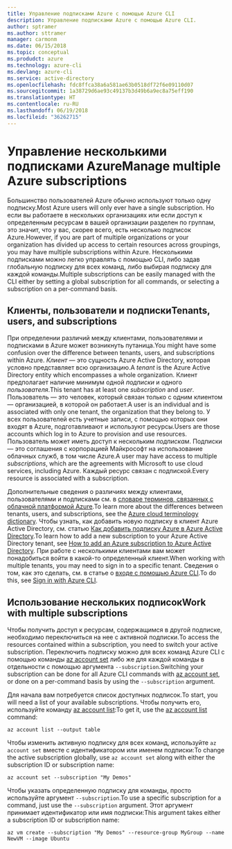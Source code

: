 ```yaml
---
title: Управление подписками Azure с помощью Azure CLI
description: Управление подписками Azure с помощью Azure CLI.
author: sptramer
ms.author: sttramer
manager: carmonm
ms.date: 06/15/2018
ms.topic: conceptual
ms.produdct: azure
ms.technology: azure-cli
ms.devlang: azure-cli
ms.service: active-directory
ms.openlocfilehash: fdc8ffca38a6a581ae63b0518df72f6e09110d07
ms.sourcegitcommit: 1a38729d6ae93c49137b3d49b6a9ec8a75eff190
ms.translationtype: HT
ms.contentlocale: ru-RU
ms.lasthandoff: 06/19/2018
ms.locfileid: "36262715"
---
```

# <a name="manage-multiple-azure-subscriptions"></a><span data-ttu-id="185b9-103">Управление несколькими подписками Azure</span><span class="sxs-lookup"><span data-stu-id="185b9-103">Manage multiple Azure subscriptions</span></span>

<span data-ttu-id="185b9-104">Большинство пользователей Azure обычно используют только одну подписку.</span><span class="sxs-lookup"><span data-stu-id="185b9-104">Most Azure users will only ever have a single subscription.</span></span> <span data-ttu-id="185b9-105">Но если вы работаете в нескольких организациях или если доступ к определенным ресурсам в вашей организации разделен по группам, это значит, что у вас, скорее всего, есть несколько подписок Azure.</span><span class="sxs-lookup"><span data-stu-id="185b9-105">However, if you are part of multiple organizations or your organization has divided up access to certain resources across groupings, you may have multiple subscriptions within Azure.</span></span> <span data-ttu-id="185b9-106">Несколькими подписками можно легко управлять с помощью CLI, либо задав глобальную подписку для всех команд, либо выбирая подписку для каждой команды.</span><span class="sxs-lookup"><span data-stu-id="185b9-106">Multiple subscriptions can be easily managed with the CLI either by setting a global subscription for all commands, or selecting a subscription on a per-command basis.</span></span>

## <a name="tenants-users-and-subscriptions"></a><span data-ttu-id="185b9-107">Клиенты, пользователи и подписки</span><span class="sxs-lookup"><span data-stu-id="185b9-107">Tenants, users, and subscriptions</span></span>

<span data-ttu-id="185b9-108">При определении различий между клиентами, пользователями и подписками в Azure может возникнуть путаница.</span><span class="sxs-lookup"><span data-stu-id="185b9-108">You might have some confusion over the difference between tenants, users, and subscriptions within Azure.</span></span> <span data-ttu-id="185b9-109">_Клиент_ — это сущность Azure Active Directory, которая условно представляет всю организацию.</span><span class="sxs-lookup"><span data-stu-id="185b9-109">A _tenant_ is the Azure Active Directory entity which encompasses a whole organization.</span></span> <span data-ttu-id="185b9-110">Клиент предполагает наличие минимум одной _подписки_ и одного _пользователя_.</span><span class="sxs-lookup"><span data-stu-id="185b9-110">This tenant has at least one _subscription_ and _user_.</span></span> <span data-ttu-id="185b9-111">Пользователь — это человек, который связан только с одним клиентом — организацией, в которой он работает.</span><span class="sxs-lookup"><span data-stu-id="185b9-111">A user is an individual and is associated with only one tenant, the organization that they belong to.</span></span> <span data-ttu-id="185b9-112">У всех пользователей есть учетные записи, с помощью которых они входят в Azure, подготавливают и используют ресурсы.</span><span class="sxs-lookup"><span data-stu-id="185b9-112">Users are those accounts which log in to Azure to provision and use resources.</span></span>
<span data-ttu-id="185b9-113">Пользователь может иметь доступ к нескольким _подпискам_. Подписки — это соглашения с корпорацией Майкрософт на использование облачных служб, в том числе Azure.</span><span class="sxs-lookup"><span data-stu-id="185b9-113">A user may have access to multiple _subscriptions_, which are the agreements with Microsoft to use cloud services, including Azure.</span></span> <span data-ttu-id="185b9-114">Каждый ресурс связан с подпиской.</span><span class="sxs-lookup"><span data-stu-id="185b9-114">Every resource is associated with a subscription.</span></span>

<span data-ttu-id="185b9-115">Дополнительные сведения о различиях между клиентами, пользователями и подписками см. в [словаре терминов, связанных с облачной платформой Azure](/azure/azure-glossary-cloud-terminology).</span><span class="sxs-lookup"><span data-stu-id="185b9-115">To learn more about the differences between tenants, users, and subscriptions, see the [Azure cloud terminology dictionary](/azure/azure-glossary-cloud-terminology).</span></span>  <span data-ttu-id="185b9-116">Чтобы узнать, как добавить новую подписку в клиент Azure Active Directory, см. статью [Как добавить подписку Azure в Azure Active Directory](/azure/active-directory/active-directory-how-subscriptions-associated-directory).</span><span class="sxs-lookup"><span data-stu-id="185b9-116">To learn how to add a new subscription to your Azure Active Directory tenant, see [How to add an Azure subscription to Azure Active Directory](/azure/active-directory/active-directory-how-subscriptions-associated-directory).</span></span>
<span data-ttu-id="185b9-117">При работе с несколькими клиентами вам может понадобиться войти в какой-то определенный клиент.</span><span class="sxs-lookup"><span data-stu-id="185b9-117">When working with multiple tenants, you may need to sign in to a specific tenant.</span></span> <span data-ttu-id="185b9-118">Сведения о том, как это сделать, см. в статье о [входе с помощью Azure CLI](/cli/azure/authenticate-azure-cli).</span><span class="sxs-lookup"><span data-stu-id="185b9-118">To do this, see [Sign in with Azure CLI](/cli/azure/authenticate-azure-cli).</span></span>

## <a name="work-with-multiple-subscriptions"></a><span data-ttu-id="185b9-119">Использование нескольких подписок</span><span class="sxs-lookup"><span data-stu-id="185b9-119">Work with multiple subscriptions</span></span>

<span data-ttu-id="185b9-120">Чтобы получить доступ к ресурсам, содержащимся в другой подписке, необходимо переключиться на нее с активной подписки.</span><span class="sxs-lookup"><span data-stu-id="185b9-120">To access the resources contained within a subscription, you need to switch your active subscription.</span></span> <span data-ttu-id="185b9-121">Переключить подписку можно для всех команд Azure CLI с помощью команды [az account set](/cli/azure/account#az-account-set) либо же для каждой команды в отдельности с помощью аргумента `--subscription`.</span><span class="sxs-lookup"><span data-stu-id="185b9-121">Switching your subscription can be done for all Azure CLI commands with [az account set](/cli/azure/account#az-account-set), or done on a per-command basis by using the `--subscription` argument.</span></span>

<span data-ttu-id="185b9-122">Для начала вам потребуется список доступных подписок.</span><span class="sxs-lookup"><span data-stu-id="185b9-122">To start, you will need a list of your available subscriptions.</span></span> <span data-ttu-id="185b9-123">Чтобы получить его, используйте команду [az account list](/cli/azure/account#az-account-list):</span><span class="sxs-lookup"><span data-stu-id="185b9-123">To get it, use the [az account list](/cli/azure/account#az-account-list) command:</span></span>

```azurecli-interactive
az account list --output table
```

<span data-ttu-id="185b9-124">Чтобы изменить активную подписку для всех команд, используйте `az account set` вместе с идентификатором или именем подписки:</span><span class="sxs-lookup"><span data-stu-id="185b9-124">To change the active subscription globally, use `az account set` along with either the subscription ID or subscription name:</span></span>

```azurecli-interactive
az account set --subscription "My Demos"
```

<span data-ttu-id="185b9-125">Чтобы указать определенную подписку для команды, просто используйте аргумент `--subscription`.</span><span class="sxs-lookup"><span data-stu-id="185b9-125">To use a specific subscription for a command, just use the `--subscription` argument.</span></span> <span data-ttu-id="185b9-126">Этот аргумент принимает идентификатор или имя подписки:</span><span class="sxs-lookup"><span data-stu-id="185b9-126">This argument takes either a subscription ID or subscription name:</span></span>

```azurecli-interactive
az vm create --subscription "My Demos" --resource-group MyGroup --name NewVM --image Ubuntu
```
